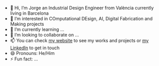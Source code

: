 - 👋 Hi, I’m Jorge an Industrial Design Engineer from València currently living in Barcelona
- 👀 I’m interested in COmputational DEsign, AI, Digital Fabrication and Making projects
- 🌱 I’m currently learning ...
- 💞️ I’m looking to collaborate on ...
- 📫 You can check [my website](https://jmuozan.github.io/jorgemunyozz.github.io/) to see my works and projects or [my LinkedIn](https://www.linkedin.com/in/jorgemunozzanon/) to get in touch
- 😄 Pronouns: He/Him
- ⚡ Fun fact: ...

<!---
jmuozan/jmuozan is a ✨ special ✨ repository because its `README.md` (this file) appears on your GitHub profile.
You can click the Preview link to take a look at your changes.
--->
